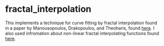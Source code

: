 fractal_interpolation
=====================

This implements a technique for curve fitting by fractal interpolation found in a paper by Manousopoulos, Drakopoulos, and Theoharis, found [here](http://graphics.di.uoa.gr/Downloads/papers/journals/p30.pdf). I also used infromation about non-linear fractal interpolating functions found [here](http://www.mi.sanu.ac.rs/vismath/kobes/).

